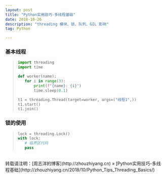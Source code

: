 ```yaml
---
layout: post
title: "Python实用技巧-多线程基础"
date: 2018-10-26 
description: "threading 模块、锁、队列、GIL 影响"
tag: Python 

---
```


### 基本线程

>```python
>import threading
>import time
>
>def worker(name):
>    for i in range(3):
>        print(f"{name}: {i}")
>        time.sleep(0.1)
>
>t1 = threading.Thread(target=worker, args=("线程1",))
>t1.start()
>t1.join()
>```

### 锁的使用

>```python
>lock = threading.Lock()
>with lock:
>    # 临界区代码
>    pass
>```

<br>
转载请注明：[周志洋的博客](http://zhouzhiyang.cn) » [Python实用技巧-多线程基础](http://zhouzhiyang.cn/2018/10/Python_Tips_Threading_Basics/) 

